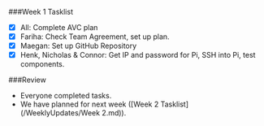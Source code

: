 ###Week 1 Tasklist
- [x] All: Complete AVC plan
- [x] Fariha: Check Team Agreement, set up plan.
- [x] Maegan: Set up GitHub Repository
- [x] Henk, Nicholas & Connor: Get IP and password for Pi, SSH into Pi, test components.

###Review
- Everyone completed tasks.
- We have planned for next week ([Week 2 Tasklist](/WeeklyUpdates/Week 2.md)).
